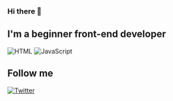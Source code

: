 ### Hi there 👋

<!-- header(picture of name) -->

<!-- about me -->
## I'm a beginner front-end developer

<!-- languages and tools -->
![HTML](https://img.shields.io/badge/-HTML-000?style=for-the-badge&logo=html5&logoColor=0f0)
![JavaScript](https://img.shields.io/badge/-JavaScript-000?style=for-the-badge&logo=javascript&logoColor=0f0)



<!-- follow me -->
## Follow me
[![Twitter](https://img.shields.io/badge/-Twitter-000?style=for-the-badge&logo=Twitter&logoColor=f0f)](https://twitter.com/koshmar1319)



<!--
**koshmar1319/koshmar1319** is a ✨ _special_ ✨ repository because its `README.md` (this file) appears on your GitHub profile.

Here are some ideas to get you started:

- 🔭 I’m currently working on ...
- 🌱 I’m currently learning ...
- 👯 I’m looking to collaborate on ...
- 🤔 I’m looking for help with ...
- 💬 Ask me about ...
- 📫 How to reach me: ...
- 😄 Pronouns: ...
- ⚡ Fun fact: ...
-->
